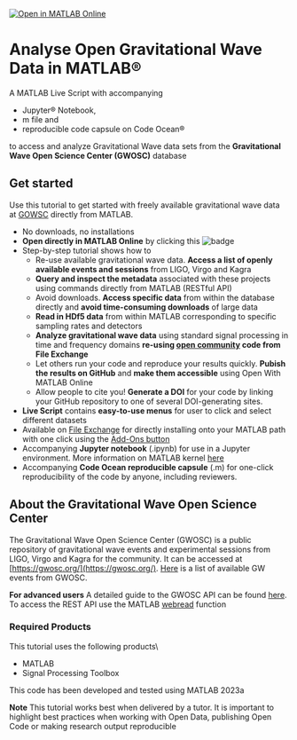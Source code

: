 [![Open in MATLAB Online](https://www.mathworks.com/images/responsive/global/open-in-matlab-online.svg)](https://matlab.mathworks.com/open/github/v1?repo=mathworks/open-gravitational-wave-data-matlab&file=OpenPhysicsTutorial.mlx)

# Analyse Open Gravitational Wave Data in MATLAB®

A MATLAB Live Script with accompanying 
- Jupyter® Notebook, 
- m file and 
- reproducible code capsule on Code Ocean®

to access and analyze Gravitational Wave data sets from the **Gravitational Wave Open Science Center (GWOSC)** database

## Get started

Use this tutorial to get started with freely available gravitational wave data at [GOWSC](https://gwosc.org/) directly from MATLAB.
- No downloads, no installations
- **Open directly in MATLAB Online** by clicking this ![badge](https://www.mathworks.com/images/responsive/global/open-in-matlab-online.svg)
- Step-by-step tutorial shows how to
    - Re-use available gravitational wave data. **Access a list of openly available events and sessions** from LIGO, Virgo and Kagra
    - **Query and inspect the metadata** associated with these projects using commands directly from MATLAB (RESTful API)
    - Avoid downloads. **Access specific data** from within the database directly and **avoid time-consuming downloads** of large data
    - **Read in HDf5 data** from within MATLAB corresponding to specific sampling rates and detectors
    - **Analyze gravitational wave data** using standard signal processing in time and frequency domains **re-using [open community](https://de.mathworks.com/matlabcentral/fileexchange/108859-gravitationalwavedataexplorer?tab=example&focused=) code from File Exchange**
    - Let others run your code and reproduce your results quickly. **Pubish the results on GitHub** and **make them accessible** using Open With MATLAB Online
    - Allow people to cite you! **Generate a DOI** for your code by linking your GitHub repository to one of several DOI-generating sites.
- **Live Script** contains **easy-to-use menus** for user to click and select different datasets
- Available on [File Exchange](mathworks.com/matlabcentral/fileexchange/) for directly installing onto your MATLAB path with one click using the [Add-Ons button](https://www.mathworks.com/help/matlab/matlab_env/get-add-ons.html)
- Accompanying **Jupyter notebook** (.ipynb) for use in a Jupyter environment. More information on MATLAB kernel [here](mathworks.com/products/reference-architectures/jupyter.html)
- Accompanying **Code Ocean reproducible capsule** (.m) for one-click reproducibility of the code by anyone, including reviewers.

## About the Gravitational Wave Open Science Center 
The Gravitational Wave Open Science Center (GWOSC) is a public repository of gravitational wave events and experimental sessions from LIGO, Virgo and Kagra for the community.
It can be accessed at [https://gwosc.org/](https://gwosc.org/). [Here](https://gwosc.org/eventapi/html/GWTC/) is a list of available GW events from GWOSC.

**For advanced users** A detailed guide to the GWOSC API can be found [here](https://gwosc.org/apidocs/). To access the REST API use the MATLAB [webread](mathworks.com/help/matlab/ref/webread.html) function

### Required Products
This tutorial uses the following products\
- MATLAB
- Signal Processing Toolbox

This code has been developed and tested using MATLAB 2023a

**Note**
This tutorial works best when delivered by a tutor. It is important to highlight best practices when working with Open Data, publishing Open Code or making research output reproducible
